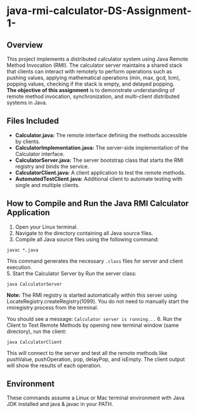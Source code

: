 # java-rmi-calculator-DS-Assignment-1-
## Overview
This project implements a distributed calculator system using Java Remote Method Invocation (RMI).
The calculator server maintains a shared stack that clients can interact with remotely to perform operations such as pushing values, applying mathematical operations (min, max, gcd, lcm), popping values, checking if the stack is empty, and delayed popping. <br/>
**The objective of this assignment**  is to demonstrate understanding of remote method invocation, synchronization, and multi-client distributed systems in Java.

## Files Included
+ **Calculator.java:** The remote interface defining the methods accessible by clients.
+ **CalculatorImplementation.java:** The server-side implementation of the Calculator interface.
+ **CalculatorServer.java:** The server bootstrap class that starts the RMI registry and binds the service.
+ **CalculatorClient.java:** A client application to test the remote methods.
+ **AutomatedTestClient.java:** Additional client to automate testing with single and multiple clients.

## How to Compile and Run the Java RMI Calculator Application
1. Open your Linux terminal.
2. Navigate to the directory containing all Java source files.
3. Compile all Java source files using the following command:
```
javac *.java
```

This command generates the necessary `.class` files for server and client execution.<br/>
5. Start the Calculator Server by Run the server class:
```
java CalculatorServer
```
**Note:** The RMI registry is started automatically within this server using LocateRegistry.createRegistry(1099).
You do not need to manually start the rmiregistry process from the terminal.<br/>

You should see a message:
`
Calculator server is running...
`
6. Run the Client to Test Remote Methods by opening new terminal window (same directory), run the client:
```
java CalculatorClient
```
This will connect to the server and test all the remote methods like pushValue, pushOperation, pop, delayPop, and isEmpty.
The client output will show the results of each operation.

## Environment
These commands assume a Linux or Mac terminal environment with Java JDK installed and java & javac in your PATH.





